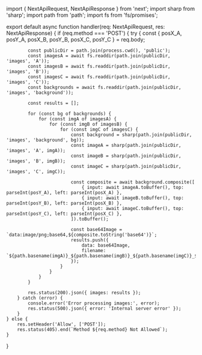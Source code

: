 import { NextApiRequest, NextApiResponse } from 'next';
import sharp from 'sharp';
import path from 'path';
import fs from 'fs/promises';

export default async function handler(req: NextApiRequest, res: NextApiResponse) {
    if (req.method === 'POST') {
        try {
            const { posX_A, posY_A, posX_B, posY_B, posX_C, posY_C } = req.body;

            const publicDir = path.join(process.cwd(), 'public');
            const imagesA = await fs.readdir(path.join(publicDir, 'images', 'A'));
            const imagesB = await fs.readdir(path.join(publicDir, 'images', 'B'));
            const imagesC = await fs.readdir(path.join(publicDir, 'images', 'C'));
            const backgrounds = await fs.readdir(path.join(publicDir, 'images', 'background'));

            const results = [];

            for (const bg of backgrounds) {
                for (const imgA of imagesA) {
                    for (const imgB of imagesB) {
                        for (const imgC of imagesC) {
                            const background = sharp(path.join(publicDir, 'images', 'background', bg));
                            const imageA = sharp(path.join(publicDir, 'images', 'A', imgA));
                            const imageB = sharp(path.join(publicDir, 'images', 'B', imgB));
                            const imageC = sharp(path.join(publicDir, 'images', 'C', imgC));

                            const composite = await background.composite([
                                { input: await imageA.toBuffer(), top: parseInt(posY_A), left: parseInt(posX_A) },
                                { input: await imageB.toBuffer(), top: parseInt(posY_B), left: parseInt(posX_B) },
                                { input: await imageC.toBuffer(), top: parseInt(posY_C), left: parseInt(posX_C) },
                            ]).toBuffer();

                            const base64Image = `data:image/png;base64,${composite.toString('base64')}`;
                            results.push({
                                data: base64Image,
                                filename: `${path.basename(imgA)}_${path.basename(imgB)}_${path.basename(imgC)}_${bg}`
                            });
                        }
                    }
                }
            }

            res.status(200).json({ images: results });
        } catch (error) {
            console.error('Error processing images:', error);
            res.status(500).json({ error: 'Internal server error' });
        }
    } else {
        res.setHeader('Allow', ['POST']);
        res.status(405).end(`Method ${req.method} Not Allowed`);
    }
}